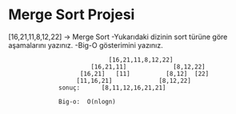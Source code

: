 # Merge Sort Projesi

[16,21,11,8,12,22] -> Merge Sort
-Yukarıdaki dizinin sort türüne göre aşamalarını yazınız.
-Big-O gösterimini yazınız.

                                [16,21,11,8,12,22]
                           [16,21,11]             [8,12,22]
                        [16,21]   [11]          [8,12]  [22]
                       [11,16,21]             [8,12,22]
                  sonuç:      [8,11,12,16,21,21]
                  
                  Big-o:  O(nlogn)
                         

